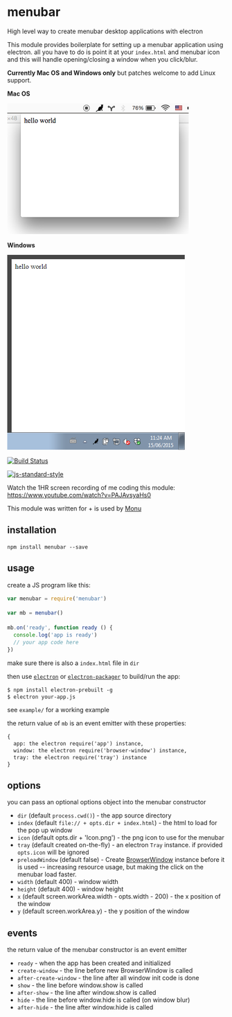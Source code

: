 # menubar

High level way to create menubar desktop applications with electron

This module provides boilerplate for setting up a menubar application using electron. all you have to do is point it at your `index.html` and menubar icon and this will handle opening/closing a window when you click/blur.

**Currently Mac OS and Windows only** but patches welcome to add Linux support.

**Mac OS**

![screenshot](screenshot.png)

**Windows**

![screenshot](screenshot-windows.png)

[![Build Status](https://travis-ci.org/maxogden/menubar.svg?branch=master)](https://travis-ci.org/maxogden/menubar)

[![js-standard-style](https://raw.githubusercontent.com/feross/standard/master/badge.png)](https://github.com/feross/standard)

Watch the 1HR screen recording of me coding this module: https://www.youtube.com/watch?v=PAJAvsyaHs0

This module was written for + is used by [Monu](https://github.com/maxogden/monu)

## installation

```
npm install menubar --save
```

## usage

create a JS program like this:

```js
var menubar = require('menubar')

var mb = menubar()

mb.on('ready', function ready () {
  console.log('app is ready')
  // your app code here
})

```

make sure there is also a `index.html` file in `dir`

then use [`electron`](https://npmjs.org/electron-prebuilt) or [`electron-packager`](https://npmjs.org/electron-packager) to build/run the app:

```
$ npm install electron-prebuilt -g
$ electron your-app.js
```

see `example/` for a working example

the return value of `mb` is an event emitter with these properties:

```
{
  app: the electron require('app') instance,
  window: the electron require('browser-window') instance,
  tray: the electron require('tray') instance
}
```

## options

you can pass an optional options object into the menubar constructor

- `dir` (default `process.cwd()`) - the app source directory
- `index` (default `file:// + opts.dir + index.html`) - the html to load for the pop up window
- `icon` (default opts.dir + 'Icon.png') - the png icon to use for the menubar
- `tray` (default created on-the-fly) - an electron `Tray` instance. if provided `opts.icon` will be ignored
- `preloadWindow` (default false) - Create [BrowserWindow](https://github.com/atom/electron/blob/master/docs/api/browser-window.md) instance before it is used -- increasing resource usage, but making the click on the menubar load faster.
- `width` (default 400) - window width
- `height` (default 400) - window height
- `x` (default screen.workArea.width - opts.width - 200) - the x position of the window
- `y` (default screen.workArea.y) - the y position of the window

## events

the return value of the menubar constructor is an event emitter

- `ready` - when the app has been created and initialized
- `create-window` - the line before new BrowserWindow is called
- `after-create-window` - the line after all window init code is done
- `show` - the line before window.show is called
- `after-show` - the line after window.show is called
- `hide` - the line before window.hide is called (on window blur)
- `after-hide` - the line after window.hide is called
